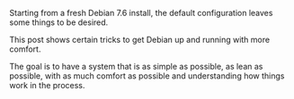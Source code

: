 Starting from a fresh Debian 7.6 install, the default configuration leaves some things to be desired.

This post shows certain tricks to get Debian up and running with more comfort.

The goal is to have a system that is as simple as possible, as lean as possible, with as much comfort as possible and understanding how things work in the process.
